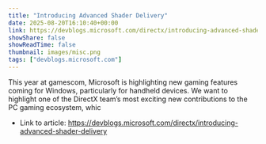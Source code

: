 ```yaml
---
title: "Introducing Advanced Shader Delivery"
date: 2025-08-20T16:10:40+00:00
link: https://devblogs.microsoft.com/directx/introducing-advanced-shader-delivery
showShare: false
showReadTime: false
thumbnail: images/misc.png
tags: ["devblogs.microsoft.com"]
---
```

This year at gamescom, Microsoft is highlighting new gaming features coming for Windows, particularly for handheld devices. We want to highlight one of the DirectX team’s most exciting new contributions to the PC gaming ecosystem, whic

- Link to article: https://devblogs.microsoft.com/directx/introducing-advanced-shader-delivery